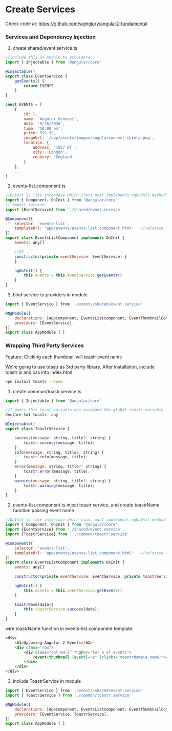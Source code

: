# Create Services

Check code at: https://github.com/wghglory/angular2-fundamental

### Services and Dependency Injection

1) create shared/event.service.ts

```javascript
//include this in module.ts providers
import { Injectable } from '@angular/core'

@Injectable()
export class EventService {
    getEvents() {
        return EVENTS
    }
}

const EVENTS = [
    {
        id: 1,
        name: 'Angular Connect',
        date: '9/26/2036',
        time: '10:00 am',
        price: 599.99,
        imageUrl: '/app/assets/images/angularconnect-shield.png',
        location: {
            address: '1057 DT',
            city: 'London',
            country: 'England'
        }
    },
    ...
]
```

2) events-list.component.ts

```javascript
//OnInit is like interface which class must implements ngOnInit method
import { Component, OnInit } from '@angular/core'
// import service
import {EventService} from './shared/event.service'

@Component({
    selector: 'events-list',
    templateUrl: 'app/events/events-list.component.html'   //relative to index.html
})
export class EventsListComponent implements OnInit {
    events: any[]

    //DI
    constructor(private eventService: EventService) {
    }

    ngOnInit() {
        this.events = this.eventService.getEvents()
    }
}
```

3) bind service to providers in module

```javascript
import { EventService } from './events/shared/event.service'

@NgModule({
    declarations: [AppComponent, EventsListComponent, EventThumbnailComponent, NavBarComponent],
    providers: [EventService],
})
export class AppModule { }
```

### Wrapping Third Party Services

Feature: Clicking each thumbnail will toastr event name

We're going to use toastr as 3rd party library. After installation, include toastr js and css into index.html

```bash
npm install toastr --save
```

1) create common/toastr.service.ts

```javascript
import { Injectable } from '@angular/core'

//I guess this local variable was assigned the global toastr variable
declare let toastr: any

@Injectable()
export class ToastrService {

    success(message: string, title?: string) {
        toastr.success(message, title);
    }
    info(message: string, title?: string) {
        toastr.info(message, title);
    }
    error(message: string, title?: string) {
        toastr.error(message, title);
    }
    warning(message: string, title?: string) {
        toastr.warning(message, title);
    }
}
```

2) events-list.component.ts inject toastr service, and create toastrName function passing event name

```javascript
//OnInit is like interface which class must implements ngOnInit method
import { Component, OnInit } from '@angular/core'
import {EventService} from './shared/event.service'
import {ToastrService} from '../common/toastr.service'

@Component({
    selector: 'events-list',
    templateUrl: 'app/events/events-list.component.html'   //relative to index.html
})
export class EventsListComponent implements OnInit {
    events: any[]

    constructor(private eventService: EventService, private toastrService: ToastrService) {}

    ngOnInit() {
        this.events = this.eventService.getEvents()
    }

    toastrName(data){
        this.toastrService.success(data);
    }
}
```

wire toastrName function in events-list.component template:

```html
<div>
    <h1>Upcoming Angular 2 Events</h1>
    <div class="row">
        <div class="col-md-5" *ngFor="let e of events">
            <event-thumbnail [event]="e" (click)="toastrName(e.name)"></event-thumbnail>
        </div>
    </div>
</div>
```

3) include ToastrService in module

```javascript
import { EventService } from './events/shared/event.service'
import { ToastrService } from './common/toastr.service'

@NgModule({
    declarations: [AppComponent, EventsListComponent, EventThumbnailComponent, NavBarComponent],
    providers: [EventService, ToastrService],
})
export class AppModule { }
```

